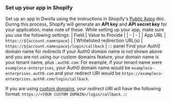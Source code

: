 ### Set up your app in Shopify
Set up an app in Dwolla using the instructions in Shopify's [Public Apps](https://help.shopify.com/en/api/getting-started/authentication/public-authentication#generate-credentials-from-your-partner-dashboard) doc. During this process, Shopify will generate an **API key** and **API secret key** for your application; make note of these.
While setting up your app, make sure you use the following settings:
| Field | Value to Provide |
| - | - |
| App URL | `https://${account.namespace}` |
| Whitelisted redirection URL(s) | `https://${account.namespace}/login/callback` |
::: panel Find your Auth0 domain name for redirects
If your Auth0 domain name is not shown above and you are not using our custom domains feature, your domain name is your tenant name, plus `.auth0.com`. For example, if your tenant name were `exampleco-enterprises`, your Auth0 domain name would be `exampleco-enterprises.auth0.com` and your redirect URI would be `https://exampleco-enterprises.auth0.com/login/callback`.

If you are using [custom domains](/custom-domains), your <dfn data-key="callback">redirect URI</dfn> will have the following format: `https://<YOUR CUSTOM DOMAIN>/login/callback`.
:::
